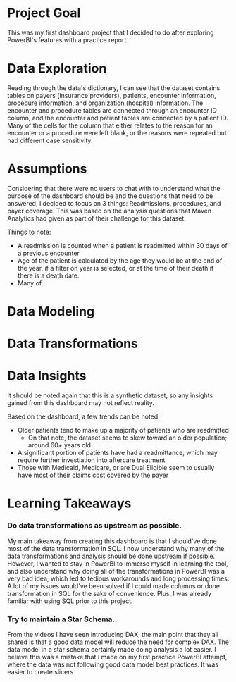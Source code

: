 # Project Goal
This was my first dashboard project that I decided to do after exploring PowerBI's features with a practice report. 

# Data Exploration
Reading through the data's dictionary, I can see that the dataset contains tables on payers (insurance providers), patients, encounter information, procedure information, and organization (hospital) information. The encounter and procedure tables are connected through an encounter ID column, and the encounter and patient tables are connected by a patient ID. Many of the cells for the column that either relates to the reason for an encounter or a procedure were left blank, or the reasons were repeated but had different case sensitivity.

# Assumptions
Considering that there were no users to chat with to understand what the purpose of the dashboard should be and the questions that need to be answered, I decided to focus on 3 things: Readmissions, procedures, and payer coverage. This was based on the analysis questions that Maven Analytics had given as part of their challenge for this dataset. 

Things to note:
- A readmission is counted when a patient is readmitted within 30 days of a previous encounter
- Age of the patient is calculated by the age they would be at the end of the year, if a filter on year is selected, or at the time of their death if there is a death date.
- Many of 


# Data Modeling

# Data Transformations

# Data Insights
It should be noted again that this is a synthetic dataset, so any insights gained from this dashboard may not reflect reality.

Based on the dashboard, a few trends can be noted:
- Older patients tend to make up a majority of patients who are readmitted
  - On that note, the dataset seems to skew toward an older population; around 60+ years old
- A significant portion of patients have had a readmittance, which may require further investiation into aftercare treatment
- Those with Medicaid, Medicare, or are Dual Eligible seem to usually have most of their claims cost covered by the payer

# Learning Takeaways
### Do data transformations as upstream as possible.

My main takeaway from creating this dashboard is that I should've done most of the data transformation in SQL. I now understand why many of the data transformations and analysis should be done upstream if possible. However, I wanted to stay in PowerBI to immerse myself in learning the tool, and also understand why doing all of the transformations in PowerBI was a very bad idea, which led to tedious workarounds and long processing times. A lot of my issues would've been solved if I could made columns or done transformation in SQL for the sake of convenience. Plus, I was already familiar with using SQL prior to this project.

### Try to maintain a Star Schema.

From the videos I have seen introducing DAX, the main point that they all shared is that a good data model will reduce the need for complex DAX. The data model in a star schema certainly made doing analysis a lot easier. I believe this was a mistake that I made on my first practice PowerBI attempt, where the data was not following good data model best practices. It was easier to create slicers

